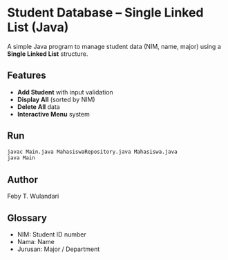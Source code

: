 # Student Database – Single Linked List (Java)

A simple Java program to manage student data (NIM, name, major) using a **Single Linked List** structure.

## Features
- **Add Student** with input validation
- **Display All** (sorted by NIM)
- **Delete All** data
- **Interactive Menu** system

## Run
```bash
javac Main.java MahasiswaRepository.java Mahasiswa.java
java Main
```

## Author
Feby T. Wulandari

## Glossary
- NIM: Student ID number
- Nama: Name
- Jurusan: Major / Department